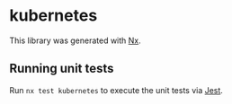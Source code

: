 # kubernetes

This library was generated with [Nx](https://nx.dev).

## Running unit tests

Run `nx test kubernetes` to execute the unit tests via [Jest](https://jestjs.io).
